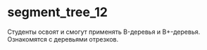# segment_tree_12
Студенты освоят и смогут применять B-деревья и В+-деревья. Ознакомятся с деревьями отрезков.
